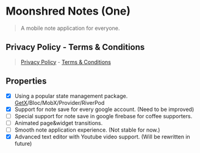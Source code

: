 # Moonshred Notes (One)
> A mobile note application for everyone.

## Privacy Policy - Terms & Conditions
> [Privacy Policy](../main/privacy-policy.md) - [Terms & Conditions](../main/terms-conditions.md)

## Properties
- [x] Using a popular state management package. [GetX][GetXLink]/Bloc/MobX/Provider/RiverPod
- [x] Support for note save for every google account. (Need to be improved)
- [ ] Special support for note save in google firebase for coffee supporters.
- [ ] Animated page&widget transitions.
- [ ] Smooth note application experience. (Not stable for now.)
- [X] Advanced text editor with Youtube video support. (Will be rewritten in future)

[GetXLink]: https://github.com/jonataslaw/getx
